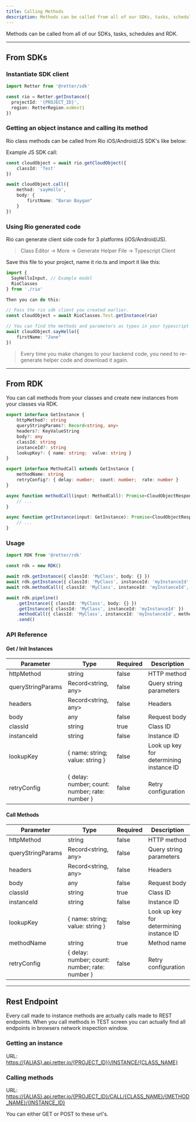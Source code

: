 ```yaml
---
title: Calling Methods
description: Methods can be called from all of our SDKs, tasks, schedules and RDK.
---
```


Methods can be called from all of our SDKs, tasks, schedules and RDK.

---

## From SDKs

### Instantiate SDK client

```typescript
import Retter from '@retter/sdk'

const rio = Retter.getInstance({
  projectId: '{PROJECT_ID}',
  region: RetterRegion.euWest1
})
```

### Getting an object instance and calling its method

Rio class methods can be called from Rio iOS/Android/JS SDK's like below:

Example JS SDK call:

```typescript
const cloudObject = await rio.getCloudObject({
    classId: 'Test'
})

await cloudObject.call({
    method: 'sayHello',
    body: {
        firstName: "Baran Baygan"
    }
})
```

### Using Rio generated code

Rio can generate client side code for 3 platforms (iOS/Android/JS).

> Class Editor -> More -> Generate Helper File -> Typescript Client

Save this file to your project, name it rio.ts and import it like this:

```typescript
import {
  SayHelloInput, // Example model
  RioClasses
} from './rio'

Then you can do this:

// Pass the rio sdk client you created earlier.
const cloudObject = await RioClasses.Test.getInstance(rio)

// You can find the methods and parameters as types in your typescript code.
await cloudObject.sayHello({
    firstName: "Jane"
})
```

> Every time you make changes to your backend code, you need to re-generate helper code and download it again.

---

## From RDK

You can call methods from your classes and create new instances from your classes via RDK.

```typescript
export interface GetInstance {
    httpMethod?: string
    queryStringParams?: Record<string, any>
    headers?: KeyValueString
    body?: any
    classId: string
    instanceId?: string
    lookupKey?: { name: string;  value: string }
}

export interface MethodCall extends GetInstance {
    methodName: string
    retryConfig?: { delay: number;  count: number;  rate: number }
}

async function methodCall(input: MethodCall): Promise<CloudObjectResponse | undefined> {
    // ...
}

async function getInstance(input: GetInstance): Promise<CloudObjectResponse | undefined> {
    // ...
}
```

### Usage

```typescript
import RDK from '@retter/rdk'

const rdk = new RDK()

await rdk.getInstance({ classId: 'MyClass', body: {} })
await rdk.getInstance({ classId: 'MyClass', instanceId: 'myInstanceId' })
await rdk.methodCall({ classId: 'MyClass', instanceId: 'myInstanceId', methodName: 'myMethod' })

await rdk.pipeline()
    .getInstance({ classId: 'MyClass', body: {} })
    .getInstance({ classId: 'MyClass', instanceId: 'myInstanceId' })
    .methodCall({ classId: 'MyClass', instanceId: 'myInstanceId', methodName: 'myMethod' })
    .send()
```

### API Reference

#### Get / Init Instances

| Parameter         | Type                | Required            | Description         |
| ----------------- | ------------------- | ------------------- | ------------------- |
| httpMethod        | string              | false               | HTTP method |
| queryStringParams | Record<string, any> | false               | Query string parameters |
| headers           | Record<string, any> | false               | Headers |
| body              | any                 | false               | Request body |
| classId           | string              | true                | Class ID |
| instanceId        | string              | false               | Instance ID |
| lookupKey         | { name: string;  value: string } | false  | Look up key for determining instance ID |
| retryConfig       | { delay: number;  count: number;  rate: number } | false | Retry configuration |

#### Call Methods

| Parameter         | Type                | Required            | Description         |
| ----------------- | ------------------- | ------------------- | ------------------- |
| httpMethod        | string              | false               | HTTP method |
| queryStringParams | Record<string, any> | false               | Query string parameters |
| headers           | Record<string, any> | false               | Headers |
| body              | any                 | false               | Request body |
| classId           | string              | true                | Class ID |
| instanceId        | string              | false               | Instance ID |
| lookupKey         | { name: string;  value: string } | false  | Look up key for determining instance ID |
| methodName        | string              | true                | Method name |
| retryConfig       | { delay: number;  count: number;  rate: number } | false | Retry configuration |

---

## Rest Endpoint

Every call made to instance methods are actually calls made to REST endpoints.
When you call methods in TEST screen you can actually find all endpoints in browsers network inspection window.

### Getting an instance

URL: <https://{ALIAS}.api.retter.io/{PROJECT_ID}}/INSTANCE/{CLASS_NAME}>

### Calling methods

URL: <https://{ALIAS}.api.retter.io/{PROJECT_ID}/CALL/{CLASS_NAME}/{METHOD_NAME}/{INSTANCE_ID}>

You can either GET or POST to these url's.
